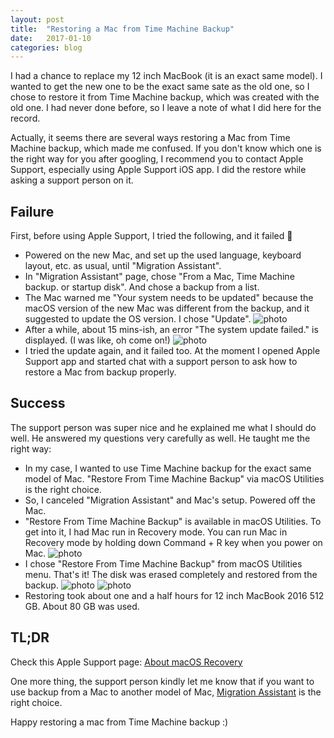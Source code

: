 ```yaml
---
layout: post
title:  "Restoring a Mac from Time Machine Backup"
date:   2017-01-10
categories: blog
---
```


I had a chance to replace my 12 inch MacBook (it is an exact same model). I wanted to get the new one to be the exact same sate as the old one, so I chose to restore it from Time Machine backup, which was created with the old one. I had never done before, so I leave a note of what I did here for the record.

Actually, it seems there are several ways restoring a Mac from Time Machine backup, which made me confused. If you don't know which one is the right way for you after googling, I recommend you to contact Apple Support, especially using Apple Support iOS app. I did the restore while asking a support person on it.

## Failure

First, before using Apple Support, I tried the following, and it failed 👻

- Powered on the new Mac, and set up the used language, keyboard layout, etc. as usual, until "Migration Assistant".
- In "Migration Assistant" page, chose "From a Mac, Time Machine backup. or startup disk". And chose a backup from a list.
- The Mac warned me "Your system needs to be updated" because the macOS version of the new Mac was different from the backup, and it suggested to update the OS version. I chose "Update". ![photo](/assets/2017-01-10/2017-01-10-your-system-needs-to-be-updated.jpg)
- After a while, about 15 mins-ish, an error "The system update failed." is displayed. (I was like, oh come on!) ![photo](/assets/2017-01-10/2017-01-10-the-system-update-failed.jpg)
- I tried the update again, and it failed too. At the moment I opened Apple Support app and started chat with a support person to ask how to restore a Mac from backup properly.

## Success

The support person was super nice and he explained me what I should do well. He answered my questions very carefully as well. He taught me the right way:

- In my case, I wanted to use Time Machine backup for the exact same model of Mac. "Restore From Time Machine Backup" via macOS Utilities is the right choice.
- So, I canceled "Migration Assistant" and Mac's setup. Powered off the Mac.
- "Restore From Time Machine Backup" is available in macOS Utilities. To get into it, I had Mac run in Recovery mode. You can run Mac in Recovery mode by holding down Command + R key when you power on Mac. ![photo](/assets/2017-01-10/2017-01-10-macos-utilities-page.jpg)
- I chose "Restore From Time Machine Backup" from macOS Utilities menu. That's it! The disk was erased completely and restored from the backup. ![photo](/assets/2017-01-10/2017-01-10-restoring-erasing-macintosh-hd.jpg) ![photo](/assets/2017-01-10/2017-01-10-restoring-restoring-files.jpg)
- Restoring took about one and a half hours for 12 inch MacBook 2016 512 GB. About 80 GB was used.

## TL;DR

Check this Apple Support page: [About macOS Recovery](https://support.apple.com/en-us/HT201314)

One more thing, the support person kindly let me know that if you want to use backup from a Mac to another model of Mac, [Migration Assistant](https://support.apple.com/en-us/HT204350) is the right choice.

Happy restoring a mac from Time Machine backup :)
